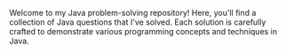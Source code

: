 Welcome to my Java problem-solving repository! Here, you'll find a collection of Java questions that I've solved. Each solution is carefully crafted to demonstrate various programming concepts and techniques in Java.

